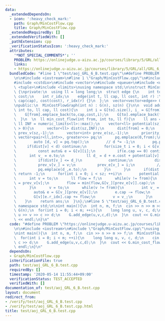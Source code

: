 ```yaml
---
data:
  _extendedDependsOn:
  - icon: ':heavy_check_mark:'
    path: Graph/MinCostFlow.cpp
    title: Graph/MinCostFlow.cpp
  _extendedRequiredBy: []
  _extendedVerifiedWith: []
  _pathExtension: cpp
  _verificationStatusIcon: ':heavy_check_mark:'
  attributes:
    '*NOT_SPECIAL_COMMENTS*': ''
    PROBLEM: https://onlinejudge.u-aizu.ac.jp/courses/library/5/GRL/all/GRL_6_B
    links:
    - https://onlinejudge.u-aizu.ac.jp/courses/library/5/GRL/all/GRL_6_B
  bundledCode: "#line 1 \"test/aoj_GRL_6_B.test.cpp\"\n#define PROBLEM \"https://onlinejudge.u-aizu.ac.jp/courses/library/5/GRL/all/GRL_6_B\"\
    \n\n#include <iostream>\n#line 1 \"Graph/MinCostFlow.cpp\"\n#include <cassert>\n\
    #include <cstdio>\n#include <vector>\n#include <queue>\n#include <utility>\n#include\
    \ <tuple>\n#include <limits>\nusing namespace std;\n\nstruct MinCostFlowGraph\
    \ {\nprivate:\n  using ll = long long;\n  struct edge {\n    int to;\n    ll cap,\
    \ cost;\n    int r_idx;\n    edge(int t, ll cap, ll cost, int r) :\n      to(t),\
    \ cap(cap), cost(cost), r_idx(r) {}\n  };\n  vector<vector<edge>> G;\n  int sz;\n\
    \npublic:\n  MinCostFlowGraph(int n) : G(n), sz(n) {}\n\n  void add_edge(int from,\
    \ int to, ll cap, ll cost){\n    int i = G[to].size(), i_ = G[from].size();\n\
    \    G[from].emplace_back(to,cap,cost,i);\n    G[to].emplace_back(from,0,-cost,i_);\n\
    \  }\n  \n  ll min_cost_flow(int from, int to, ll f){\n    ll ans = 0;\n    const\
    \ ll INF = numeric_limits<ll>::max();\n    vector<ll> potential(sz);\n    while(f\
    \ > 0){\n      vector<ll> dist(sz,INF);\n      dist[from] = 0;\n      vector<int>\
    \ prev_v(sz,-1);\n      vector<int> prev_e(sz,-1);\n      priority_queue<pair<ll,int>,\
    \ vector<pair<ll,int>>, greater<>> pq;\n      pq.emplace(0,from);\n      while(pq.size()){\n\
    \        auto [d, v] = pq.top();\n        // d *= -1;\n        pq.pop();\n   \
    \     if(dist[v] < d) continue;\n        for(size_t i = 0; i < G[v].size(); ++i){\n\
    \          const auto& e = G[v][i];\n          if(e.cap == 0) continue;\n    \
    \      int v_ = e.to;\n          ll d_ = d + e.cost + potential[v] - potential[v_];\n\
    \          if(dist[v_] <= d_)\n            continue;\n          dist[v_] = d_;\n\
    \          prev_v[v_] = v;\n          prev_e[v_] = i;\n          // pq.emplace(-d_,e.to);\n\
    \          pq.emplace(d_,e.to);\n        }\n      }\n      if(dist[to] >= INF)\
    \ return -1;\n      for(int i = 0; i < sz; ++i)\n        potential[i] += dist[i];\n\
    \      int v = to;\n      ll flow = f;\n      while(v != from){\n        int v_\
    \ = prev_v[v];\n        flow = min(flow,G[v_][prev_e[v]].cap);\n        v = v_;\n\
    \      }\n      v = to;\n      while(v != from){\n        int v_ = prev_v[v];\n\
    \        auto& e = G[v_][prev_e[v]];\n        e.cap -= flow;\n        ans += flow*e.cost;\n\
    \        G[v][e.r_idx].cap += flow;\n        v = v_;\n      }\n      f -= flow;\n\
    \    }\n    return ans;\n  }\n};\n#line 5 \"test/aoj_GRL_6_B.test.cpp\"\nusing\
    \ namespace std;\n\nint main(){\n  int n, m, f;\n  cin >> n >> m >> f;\n  MinCostFlowGraph\
    \ G(n);\n  for(int i = 0; i < m; ++i){\n    long long u, v, c, d;\n    cin >>\
    \ u >> v >> c >> d;\n    G.add_edge(u,v,c,d);\n  }\n  cout << G.min_cost_flow(0,n-1,f)\
    \ << endl;\n}\n"
  code: "#define PROBLEM \"https://onlinejudge.u-aizu.ac.jp/courses/library/5/GRL/all/GRL_6_B\"\
    \n\n#include <iostream>\n#include \"Graph/MinCostFlow.cpp\"\nusing namespace std;\n\
    \nint main(){\n  int n, m, f;\n  cin >> n >> m >> f;\n  MinCostFlowGraph G(n);\n\
    \  for(int i = 0; i < m; ++i){\n    long long u, v, c, d;\n    cin >> u >> v >>\
    \ c >> d;\n    G.add_edge(u,v,c,d);\n  }\n  cout << G.min_cost_flow(0,n-1,f) <<\
    \ endl;\n}\n"
  dependsOn:
  - Graph/MinCostFlow.cpp
  isVerificationFile: true
  path: test/aoj_GRL_6_B.test.cpp
  requiredBy: []
  timestamp: '2020-05-14 11:55:44+09:00'
  verificationStatus: TEST_ACCEPTED
  verifiedWith: []
documentation_of: test/aoj_GRL_6_B.test.cpp
layout: document
redirect_from:
- /verify/test/aoj_GRL_6_B.test.cpp
- /verify/test/aoj_GRL_6_B.test.cpp.html
title: test/aoj_GRL_6_B.test.cpp
---
```

